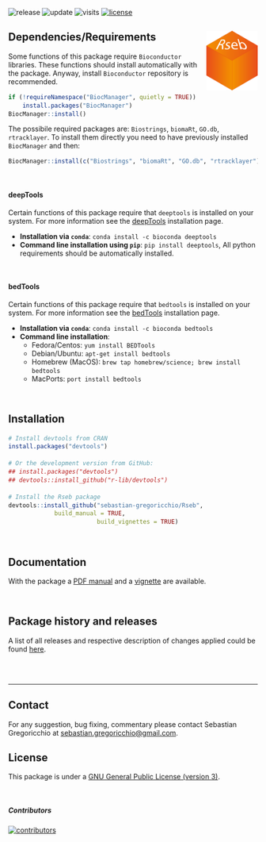 ![release](https://img.shields.io/github/v/release/sebastian-gregoricchio/Rseb)
![update](https://badges.pufler.dev/updated/sebastian-gregoricchio/Rseb)
![visits](https://badges.pufler.dev/visits/sebastian-gregoricchio/Rseb)
[![license](https://img.shields.io/badge/License-GPLv3-blue.svg)](https://sebastian-gregoricchio.github.io/Rseb/LICENSE.md/LICENSE)
<!---![downloads](https://img.shields.io/github/downloads/sebastian-gregoricchio/Rseb/total.svg)--->

## Dependencies/Requirements <img src="Rseb_logo.svg" align="right" height = 120/>
Some functions of this package require `Bioconductor` libraries. These functions should install automatically with the package. Anyway, install `Bioconductor` repository is recommended. 

```r
if (!requireNamespace("BiocManager", quietly = TRUE))
    install.packages("BiocManager")
BiocManager::install()
```

The possibile required packages are: `Biostrings`, `biomaRt`, `GO.db`, `rtracklayer`.
To install them directly you need to have previously installed `BiocManager` and then:

```r
BiocManager::install(c("Biostrings", "biomaRt", "GO.db", "rtracklayer"))
```
<br /> 

#### deepTools
Certain functions of this package require that `deeptools` is installed on your system. For more information see the [deepTools](https://deeptools.readthedocs.io/en/develop/content/installation.html) installation page.
* **Installation via `conda`**: `conda install -c bioconda deeptools`
* **Command line installation using `pip`**: `pip install deeptools`, All python requirements should be automatically installed.

<br /> 

#### bedTools
Certain functions of this package require that `bedtools` is installed on your system. For more information see the [bedTools](https://bedtools.readthedocs.io/en/latest/content/installation.html) installation page.
* **Installation via `conda`**: `conda install -c bioconda bedtools`
* **Command line installation**:
    - Fedora/Centos: `yum install BEDTools`
    - Debian/Ubuntu: `apt-get install bedtools`
    - Homebrew (MacOS): `brew tap homebrew/science; brew install bedtools`
    - MacPorts: `port install bedtools`

<br /> 

## Installation
```r
# Install devtools from CRAN
install.packages("devtools")

# Or the development version from GitHub:
## install.packages("devtools")
## devtools::install_github("r-lib/devtools")

# Install the Rseb package
devtools::install_github("sebastian-gregoricchio/Rseb",
			 build_manual = TRUE,
                         build_vignettes = TRUE)
```
<br /> 

## Documentation
With the package a [PDF manual](https://sebastian-gregoricchio.github.io/Rseb/Rseb_manual.pdf) and a [vignette](https://sebastian-gregoricchio.github.io/Rseb/doc/Rseb.overview.vignette.html) are available.


<br /> 

## Package history and releases
A list of all releases and respective description of changes applied could be found [here](https://sebastian-gregoricchio.github.io/Rseb/NEWS).

<br /> 
<br /> 

-----------------
## Contact
For any suggestion, bug fixing, commentary please contact Sebastian Gregoricchio at [sebastian.gregoricchio@gmail.com](mailto:sebastian.gregoricchio@gmail.com).

## License
This package is under a [GNU General Public License (version 3)](https://sebastian-gregoricchio.github.io/Rseb/LICENSE.md/LICENSE).


<br /> 

##### Contributors
[![contributors](https://badges.pufler.dev/contributors/sebastian-gregoricchio/Rseb?size=50&padding=5&bots=true)](https://sebastian-gregoricchio.github.io/)

